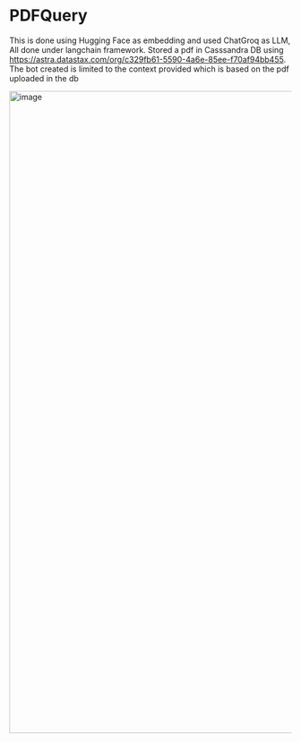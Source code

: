# PDFQuery
This is done using Hugging Face as embedding and used ChatGroq as LLM, All done under langchain framework. Stored a pdf in Casssandra DB using https://astra.datastax.com/org/c329fb61-5590-4a6e-85ee-f70af94bb455. The bot created is limited to the context provided which is based on the pdf uploaded in the db

<img width="1148" alt="image" src="https://github.com/user-attachments/assets/006d7631-ffe0-491a-b540-7980d4765939" />

